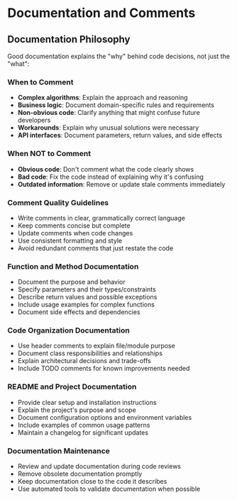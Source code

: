 # Documentation and Comments

## Documentation Philosophy

Good documentation explains the "why" behind code decisions, not just the "what":

### When to Comment
- **Complex algorithms**: Explain the approach and reasoning
- **Business logic**: Document domain-specific rules and requirements
- **Non-obvious code**: Clarify anything that might confuse future developers
- **Workarounds**: Explain why unusual solutions were necessary
- **API interfaces**: Document parameters, return values, and side effects

### When NOT to Comment
- **Obvious code**: Don't comment what the code clearly shows
- **Bad code**: Fix the code instead of explaining why it's confusing
- **Outdated information**: Remove or update stale comments immediately

### Comment Quality Guidelines
- Write comments in clear, grammatically correct language
- Keep comments concise but complete
- Update comments when code changes
- Use consistent formatting and style
- Avoid redundant comments that just restate the code

### Function and Method Documentation
- Document the purpose and behavior
- Specify parameters and their types/constraints
- Describe return values and possible exceptions
- Include usage examples for complex functions
- Document side effects and dependencies

### Code Organization Documentation
- Use header comments to explain file/module purpose
- Document class responsibilities and relationships
- Explain architectural decisions and trade-offs
- Include TODO comments for known improvements needed

### README and Project Documentation
- Provide clear setup and installation instructions
- Explain the project's purpose and scope
- Document configuration options and environment variables
- Include examples of common usage patterns
- Maintain a changelog for significant updates

### Documentation Maintenance
- Review and update documentation during code reviews
- Remove obsolete documentation promptly
- Keep documentation close to the code it describes
- Use automated tools to validate documentation when possible

